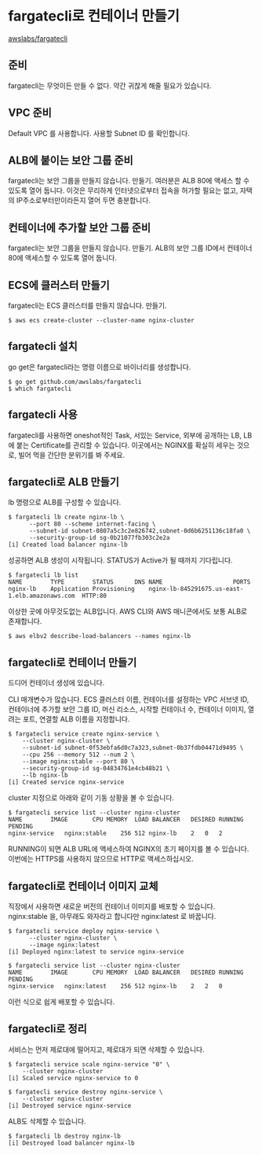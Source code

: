 # fargatecli로 컨테이너 만들기

<!--fargatecli 는 [제1회 AWS Fargate 간단 배포 선수권](https://speakerdeck.com/toricls/the-very-first-aws-fargate-easy-deployment-tooling-championship) 에서 소개되고 있는, Fargate에 바보만큼 간단하게 배포할 수 있는 CLI 툴. 혼(하나호지)으로 방치하고 있었습니다만, 문득 움직여 보았습니다.-->

[awslabs/fargatecli](https://github.com/awslabs/fargatecli)

## 준비
fargatecli는 무엇이든 만들 수 없다. 약간 귀찮게 해줄 필요가 있습니다.

## VPC 준비
Default VPC 를 사용합니다. 사용할 Subnet ID 를 확인합니다.
<!--fargatecli는 VPC 세트를 만들지 않습니다. 클라메소 씨가 최강의 공부용 VPC를 만드는 CloudFormation을 준비해 주므로 이제 VPC를 준비합니다. 지역을 좋아하는 것 사용하십시오.
[필요할 때만 생성하는 NAT-Gareway](https://dev.classmethod.jp/articles/create_nat_gateway/)
Frontend Subnet1, 2의 ID와 ApplicationSubnet1, 2의 ID를 기록해 둡니다.-->

## ALB에 붙이는 보안 그룹 준비
fargatecli는 보안 그룹을 만들지 않습니다. 만들기. 여러분은 ALB 80에 액세스 할 수 있도록 열어 둡니다. 이것은 무리하게 인터넷으로부터 접속을 허가할 필요는 없고, 자택의 IP주소로부터만이라든지 열어 두면 충분합니다.

## 컨테이너에 추가할 보안 그룹 준비
fargatecli는 보안 그룹을 만들지 않습니다. 만들기. ALB의 보안 그룹 ID에서 컨테이너 80에 액세스할 수 있도록 열어 둡니다.

## ECS에 클러스터 만들기
fargatecli는 ECS 클러스터를 만들지 않습니다. 만들기.

```
$ aws ecs create-cluster --cluster-name nginx-cluster
```

## fargatecli 설치
go get은 fargatecli라는 명령 이름으로 바이너리를 생성합니다.

```
$ go get github.com/awslabs/fargatecli
$ which fargatecli
```

## fargatecli 사용
fargatecli를 사용하면 oneshot적인 Task, 서있는 Service, 외부에 공개하는 LB, LB에 붙는 Certificate를 관리할 수 있습니다. 이곳에서는 NGINX를 확실히 세우는 것으로, 빌어 먹을 간단한 분위기를 봐 주세요.

## fargatecli로 ALB 만들기
lb 명령으로 ALB를 구성할 수 있습니다.

```
$ fargatecli lb create nginx-lb \
      --port 80 --scheme internet-facing \
      --subnet-id subnet-0807a5c3c2e826742,subnet-0d6b6251136c18fa0 \
      --security-group-id sg-0b21077fb303c2e2a
[i] Created load balancer nginx-lb
```

성공하면 ALB 생성이 시작됩니다. STATUS가 Active가 될 때까지 기다립니다.

```
$ fargatecli lb list
NAME		TYPE		STATUS		DNS NAME					PORTS
nginx-lb	Application	Provisioning	nginx-lb-845291675.us-east-1.elb.amazonaws.com	HTTP:80
```

이상한 곳에 아무것도없는 ALB입니다. AWS CLI와 AWS 매니콘에서도 보통 ALB로 존재합니다.

```
$ aws elbv2 describe-load-balancers --names nginx-lb
```

## fargatecli로 컨테이너 만들기
드디어 컨테이너 생성에 있습니다.

CLI 매개변수가 많습니다. ECS 클러스터 이름, 컨테이너를 설정하는 VPC 서브넷 ID, 컨테이너에 추가할 보안 그룹 ID, 머신 리소스, 시작할 컨테이너 수, 컨테이너 이미지, 열려는 포트, 연결할 ALB 이름을 지정합니다.

```
$ fargatecli service create nginx-service \
    --cluster nginx-cluster \
    --subnet-id subnet-0f53ebfa6d0c7a323,subnet-0b37fdb04471d9495 \
    --cpu 256 --memory 512 --num 2 \
    --image nginx:stable --port 80 \
    --security-group-id sg-04834761e4cb48b21 \
    --lb nginx-lb
[i] Created service nginx-service
```

cluster 지정으로 아래와 같이 기동 상황을 볼 수 있습니다.

```
$ fargatecli service list --cluster nginx-cluster
NAME		IMAGE		CPU	MEMORY	LOAD BALANCER	DESIRED	RUNNING	PENDING	
nginx-service	nginx:stable	256	512	nginx-lb	2	0	2	
```

RUNNING이 되면 ALB URL에 액세스하여 NGINX의 초기 페이지를 볼 수 있습니다. 이번에는 HTTPS를 사용하지 않으므로 HTTP로 액세스하십시오.

## fargatecli로 컨테이너 이미지 교체
직장에서 사용하면 새로운 버전의 컨테이너 이미지를 배포할 수 있습니다. nginx:stable 을, 아무래도 와자라고 합니다만 nginx:latest 로 바꿉니다.

```
$ fargatecli service deploy nginx-service \
      --cluster nginx-cluster \
      --image nginx:latest
[i] Deployed nginx:latest to service nginx-service
```

```
$ fargatecli service list --cluster nginx-cluster
NAME		IMAGE		CPU	MEMORY	LOAD BALANCER	DESIRED	RUNNING	PENDING	
nginx-service	nginx:latest	256	512	nginx-lb	2	2	0
```

이런 식으로 쉽게 배포할 수 있습니다.

## fargatecli로 정리
서비스는 먼저 제로대에 떨어지고, 제로대가 되면 삭제할 수 있습니다.

```
$ fargatecli service scale nginx-service "0" \
    --cluster nginx-cluster
[i] Scaled service nginx-service to 0
```

```
$ fargatecli service destroy nginx-service \
    --cluster nginx-cluster
[i] Destroyed service nginx-service
```

ALB도 삭제할 수 있습니다.

```
$ fargatecli lb destroy nginx-lb
[i] Destroyed load balancer nginx-lb
```
<!--
## 어느 정도 사용해도 좋은가?
이상과 같이, ECS도 Fargate도 아무것도 모르는 곳에서, 어쨌든 컨테이너를 세울 수 있는 것이 최고입니다. 컨테이너 이미지 배포 외에도 README.md를 읽으면 Fargate의 스케일 업, 스케일 아웃, 재시작도 가능하거나 일련의 운영 시나리오를 커버 할 수있을 것 같습니다.

그러나 fargatecli의 커밋 로그를 바라 보면, 굉장히 활발하게 개발되고 있는 것도 없을 것 같고, 긴 눈에서는 조금 불안이 있습니다. 일로 귀찮은 제품의 CD 파이프 라인에 꽉 끼워넣으면 갑자기 움직이지 않을 것 같은 생각이되지 않습니다. 거기에서 Fork하고 일련 托生하는 근성이 있다면 사용해 좋을 것 같습니다.

공부 용도나 신규 제품 출시 시 정도에 편리하게 사용할 수 있는 지금 중 사용하여 ecspresso, docker-compose, Copilot 등으로 시작할 수 있도록 도망치는 정도가 좋은 것일지도 모릅니다. 

